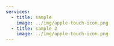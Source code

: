 ```yaml
---
services:
  - title: sample
    image: ../img/apple-touch-icon.png
  - title: sample 2
    image: ../img/apple-touch-icon.png
---
```

